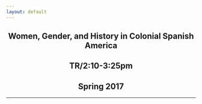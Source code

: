 ```yaml
---
layout: default
---
```


<div class="home">
<h2 style="text-align: center;">Women, Gender, and History in Colonial Spanish
America</h2>

<h2 style="text-align: center;">TR/2:10-3:25pm</h2>

<h2 style="text-align: center;">Spring 2017</h2>
</div>

---
